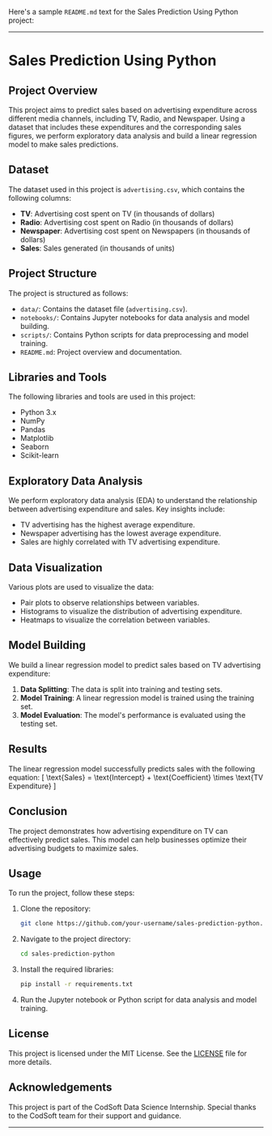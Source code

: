 Here's a sample `README.md` text for the Sales Prediction Using Python project:

---

# Sales Prediction Using Python

## Project Overview
This project aims to predict sales based on advertising expenditure across different media channels, including TV, Radio, and Newspaper. Using a dataset that includes these expenditures and the corresponding sales figures, we perform exploratory data analysis and build a linear regression model to make sales predictions.

## Dataset
The dataset used in this project is `advertising.csv`, which contains the following columns:
- **TV**: Advertising cost spent on TV (in thousands of dollars)
- **Radio**: Advertising cost spent on Radio (in thousands of dollars)
- **Newspaper**: Advertising cost spent on Newspapers (in thousands of dollars)
- **Sales**: Sales generated (in thousands of units)

## Project Structure
The project is structured as follows:
- `data/`: Contains the dataset file (`advertising.csv`).
- `notebooks/`: Contains Jupyter notebooks for data analysis and model building.
- `scripts/`: Contains Python scripts for data preprocessing and model training.
- `README.md`: Project overview and documentation.

## Libraries and Tools
The following libraries and tools are used in this project:
- Python 3.x
- NumPy
- Pandas
- Matplotlib
- Seaborn
- Scikit-learn

## Exploratory Data Analysis
We perform exploratory data analysis (EDA) to understand the relationship between advertising expenditure and sales. Key insights include:
- TV advertising has the highest average expenditure.
- Newspaper advertising has the lowest average expenditure.
- Sales are highly correlated with TV advertising expenditure.

## Data Visualization
Various plots are used to visualize the data:
- Pair plots to observe relationships between variables.
- Histograms to visualize the distribution of advertising expenditure.
- Heatmaps to visualize the correlation between variables.

## Model Building
We build a linear regression model to predict sales based on TV advertising expenditure:
1. **Data Splitting**: The data is split into training and testing sets.
2. **Model Training**: A linear regression model is trained using the training set.
3. **Model Evaluation**: The model's performance is evaluated using the testing set.

## Results
The linear regression model successfully predicts sales with the following equation:
\[ \text{Sales} = \text{Intercept} + \text{Coefficient} \times \text{TV Expenditure} \]

## Conclusion
The project demonstrates how advertising expenditure on TV can effectively predict sales. This model can help businesses optimize their advertising budgets to maximize sales.

## Usage
To run the project, follow these steps:
1. Clone the repository:
   ```bash
   git clone https://github.com/your-username/sales-prediction-python.git
   ```
2. Navigate to the project directory:
   ```bash
   cd sales-prediction-python
   ```
3. Install the required libraries:
   ```bash
   pip install -r requirements.txt
   ```
4. Run the Jupyter notebook or Python script for data analysis and model training.

## License
This project is licensed under the MIT License. See the [LICENSE](LICENSE) file for more details.

## Acknowledgements
This project is part of the CodSoft Data Science Internship. Special thanks to the CodSoft team for their support and guidance.

---

